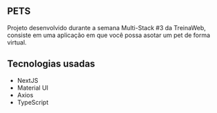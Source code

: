 ## PETS

Projeto desenvolvido durante a semana Multi-Stack #3 da TreinaWeb, consiste em uma aplicação em que você possa asotar um pet de forma virtual.

## Tecnologias usadas

- NextJS
- Material UI
- Axios
- TypeScript
